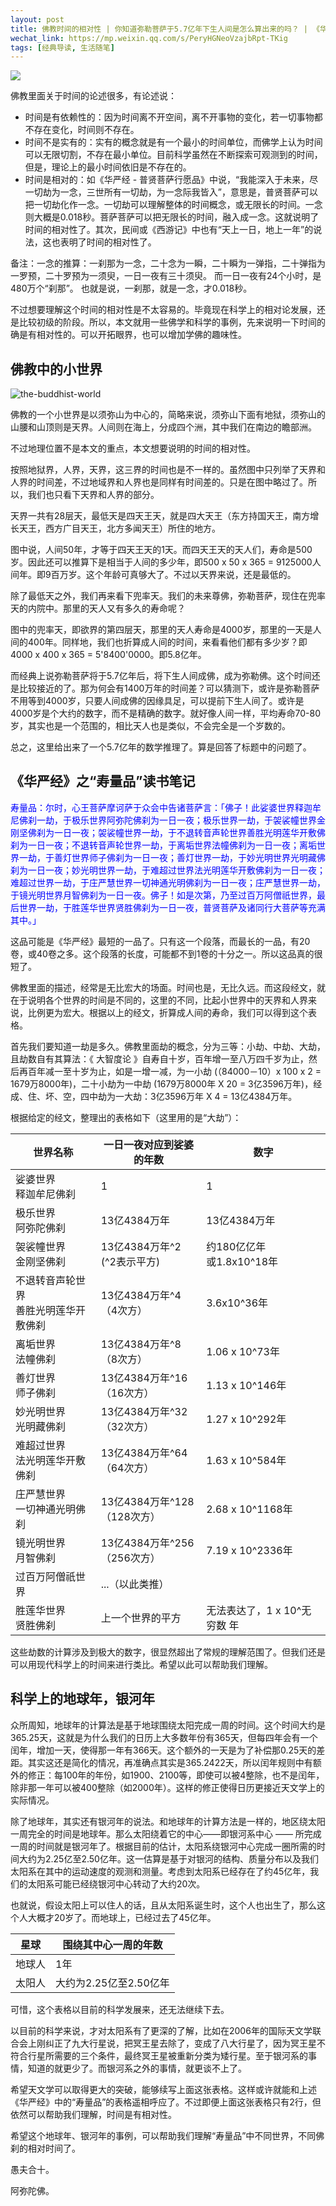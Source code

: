 ```yaml
---
layout: post
title: 佛教时间的相对性 | 你知道弥勒菩萨于5.7亿年下生人间是怎么算出来的吗？ | 《华严经》之“寿量品”读书笔记
wechat_link: https://mp.weixin.qq.com/s/PeryHGNeoVzajbRpt-TKig
tags: [经典导读, 生活随笔]
---
```


![](../images/2023-10-20-22-55-13.png)

佛教里面关于时间的论述很多，有论述说：
* 时间是有依赖性的：因为时间离不开空间，离不开事物的变化，若一切事物都不存在变化，时间则不存在。
* 时间不是实有的：实有的概念就是有一个最小的时间单位，而佛学上认为时间可以无限切割，不存在最小单位。目前科学虽然在不断探索可观测到的时间，但是，理论上的最小时间依旧是不存在的。
* 时间是相对的：如《华严经 - 普贤菩萨行愿品》中说，“我能深入于未来，尽一切劫为一念，三世所有一切劫，为一念际我皆入”，意思是，普贤菩萨可以把一切劫化作一念。一切劫可以理解整体的时间概念，或无限长的时间。一念则大概是0.018秒。菩萨菩萨可以把无限长的时间，融入成一念。这就说明了时间的相对性了。其次，民间或《西游记》中也有“天上一日，地上一年”的说法，这也表明了时间的相对性了。

备注：一念的推算：一刹那为一念，二十念为一瞬，二十瞬为一弹指，二十弹指为一罗预，二十罗预为一须臾，一日一夜有三十须臾。 而一日一夜有24个小时，是480万个“刹那”。 也就是说，一刹那，就是一念，才0.018秒。

不过想要理解这个时间的相对性是不太容易的。毕竟现在科学上的相对论发展，还是比较初级的阶段。所以，本文就用一些佛学和科学的事例，先来说明一下时间的确是有相对性的。可以开拓眼界，也可以增加学佛的趣味性。

## 佛教中的小世界

![the-buddhist-world](../images/2023-10-20-20-04-24.png)

佛教的一个小世界是以须弥山为中心的，简略来说，须弥山下面有地狱，须弥山的山腰和山顶则是天界。人间则在海上，分成四个洲，其中我们在南边的瞻部洲。

不过地理位置不是本文的重点，本文想要说明的时间的相对性。

按照地狱界，人界，天界，这三界的时间也是不一样的。虽然图中只列举了天界和人界的时间差，不过地域界和人界也是同样有时间差的。只是在图中略过了。所以，我们也只看下天界和人界的部分。

天界一共有28层天，最低天是四天王天，就是四大天王（东方持国天王，南方增长天王，西方广目天王，北方多闻天王）所住的地方。

图中说，人间50年，才等于四天王天的1天。而四天王天的天人们，寿命是500岁。因此还可以推算下是相当于人间的多少年，即500 x 50 x 365 = 9125000人间年。即9百万岁。这个年龄可真够大了。不过以天界来说，还是最低的。

除了最低天之外，我们再来看下兜率天。我们的未来尊佛，弥勒菩萨，现住在兜率天的内院中。那里的天人又有多久的寿命呢？

图中的兜率天，即欲界的第四层天，那里的天人寿命是4000岁，那里的一天是人间的400年。同样地，我们也折算成人间的时间，来看看他们都有多少岁？即4000 x 400 x 365 = 5'8400'0000。即5.8亿年。

而经典上说弥勒菩萨将于5.7亿年后，将下生人间成佛，成为弥勒佛。这个时间还是比较接近的了。那为何会有1400万年的时间差？可以猜测下，或许是弥勒菩萨不用等到4000岁，只要人间成佛的因缘具足，可以提前下生人间了。或许是4000岁是个大约的数字，而不是精确的数字。就好像人间一样，平均寿命70-80岁，其实也是一个范围的，相比天人也是类似，不会完全是一个岁数的。

总之，这里给出来了一个5.7亿年的数学推理了。算是回答了标题中的问题了。

## 《华严经》之“寿量品”读书笔记

<span style="color:blue">寿量品：尔时，心王菩萨摩诃萨于众会中告诸菩萨言：「佛子！此娑婆世界释迦牟尼佛刹一劫，于极乐世界阿弥陀佛刹为一日一夜；极乐世界一劫，于袈裟幢世界金刚坚佛刹为一日一夜；袈裟幢世界一劫，于不退转音声轮世界善胜光明莲华开敷佛刹为一日一夜；不退转音声轮世界一劫，于离垢世界法幢佛刹为一日一夜；离垢世界一劫，于善灯世界师子佛刹为一日一夜；善灯世界一劫，于妙光明世界光明藏佛刹为一日一夜；妙光明世界一劫，于难超过世界法光明莲华开敷佛刹为一日一夜；难超过世界一劫，于庄严慧世界一切神通光明佛刹为一日一夜；庄严慧世界一劫，于镜光明世界月智佛刹为一日一夜。佛子！如是次第，乃至过百万阿僧祇世界，最后世界一劫，于胜莲华世界贤胜佛刹为一日一夜，普贤菩萨及诸同行大菩萨等充满其中。」

这品可能是《华严经》最短的一品了。只有这一个段落，而最长的一品，有20卷，或40卷之多。这个段落的长度，可能都不到1卷的十分之一。所以这品真的很短了。

佛教里面的描述，经常是无比宏大的场面。时间也是，无比久远。而这段经文，就在于说明各个世界的时间是不同的，这里的不同，比起小世界中的天界和人界来说，比例更为宏大。根据以上的经文，折算成人间的寿命，我们可以得到这个表格。

首先我们要知道一劫是多久。佛教里面劫的概念，分为三等：小劫、中劫、大劫，且劫数自有其算法：《 大智度论 》自寿自十岁，百年增一至八万四千岁为止，然后再百年减一至十岁为止，如是一增一减，为一小劫 (（84000－10）x 100 x 2 = 1679万8000年)，二十小劫为一中劫 (1679万8000年 X 20 = 3亿3596万年)，经成、住、坏、空，四中劫为一大劫：3亿3596万年 X 4 = 13亿4384万年。

根据给定的经文，整理出的表格如下（这里用的是“大劫”）：

| 世界名称                          | 一日一夜对应到娑婆的年数   | 数字 |
|--------------------------------|-------------------|-------|
| 娑婆世界<br>释迦牟尼佛刹           | 1                | 1 |
| 极乐世界<br>阿弥陀佛刹                | 13亿4384万年        | 13亿4384万年 |
| 袈裟幢世界<br>金刚坚佛刹             | 13亿4384万年^2 <br> (^2表示平方) | 约180亿亿年<br>或1.8x10^18年  |
| 不退转音声轮世界<br>善胜光明莲华开敷佛刹 | 13亿4384万年^4 <br>（4次方）  | 3.6x10^36年  | 
| 离垢世界<br>法幢佛刹                 | 13亿4384万年^8 <br>（8次方）   | 1.06 x 10^73年  |
| 善灯世界<br>师子佛刹                 | 13亿4384万年^16 <br>（16次方） | 1.13 x 10^146年 |
| 妙光明世界<br>光明藏佛刹             | 13亿4384万年^32 <br>（32次方）  | 1.27 x 10^292年
| 难超过世界<br>法光明莲华开敷佛刹       | 13亿4384万年^64 <br>（64次方）  |  1.63 x 10^584年            |
| 庄严慧世界<br>一切神通光明佛刹         | 13亿4384万年^128 <br> （128次方）  | 2.68 x 10^1168年            |
| 镜光明世界<br>月智佛刹               | 13亿4384万年^256 <br> （256次方）| 7.19 x 10^2336年                |
| 过百万阿僧祇世界               | ...（以此类推）  | |
| 胜莲华世界<br>贤胜佛刹   | 上一个世界的平方 | 无法表达了，1 x 10^无穷数 年 |  

这些劫数的计算涉及到极大的数字，很显然超出了常规的理解范围了。但我们还是可以用现代科学上的时间来进行类比。希望以此可以帮助我们理解。

## 科学上的地球年，银河年

众所周知，地球年的计算法是基于地球围绕太阳完成一周的时间。这个时间大约是365.25天，这就是为什么我们的日历上大多数年份有365天，但每四年会有一个闰年，增加一天，使得那一年有366天。这个额外的一天是为了补偿那0.25天的差距。其实这还是简化的情况，再准确点其实是365.2422天，所以闰年规则中有额外的修正：每100年的年份，如1900、2100等，即使可以被4整除，也不是闰年，除非那一年可以被400整除（如2000年）。这样的修正使得日历更接近天文学上的实际情况。

除了地球年，其实还有银河年的说法。和地球年的计算方法是一样的，地区绕太阳一周完全的时间是地球年。那么太阳绕着它的中心——即银河系中心 —— 所完成一周的时间就是银河年了。根据目前的估计，太阳系绕银河中心完成一圈所需的时间大约为2.25亿至2.50亿年。这一估算是基于对银河的结构、质量分布以及我们太阳系在其中的运动速度的观测和测量。考虑到太阳系已经存在了约45亿年，我们的太阳系可能已经绕银河中心转动了大约20次。

也就说，假设太阳上可以住人的话，且从太阳系诞生时，这个人也出生了，那么这个人大概才20岁了。而地球上，已经过去了45亿年。

| 星球    | 围绕其中心一周的年数   | 
|----------|------------|
| 地球人   | 1年                 | 
| 太阳人  |  大约为2.25亿至2.50亿年 | 

可惜，这个表格以目前的科学发展来，还无法继续下去。

以目前的科学来说，才对太阳系有了更深的了解，比如在2006年的国际天文学联合会上刚纠正了九大行星说，把冥王星去除了，变成了八大行星了，因为冥王星不符合行星所需要的三个条件，最终冥王星被重新分类为矮行星。至于银河系的事情，知道的就更少了。而银河系之外的事情，就更谈不上了。

希望天文学可以取得更大的突破，能够续写上面这张表格。这样或许就能和上述《华严经》中的“寿量品”的表格遥相呼应了。不过即便上面这张表格只有2行，但依然可以帮助我们理解，时间是有相对性。

希望这个地球年、银河年的事例，可以帮助我们理解“寿量品”中不同世界，不同佛刹的相对时间了。

愚夫合十。

阿弥陀佛。

